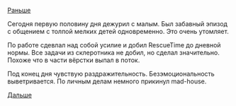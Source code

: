 [Раньше](2016.04.05.md)

Сегодня первую половину дня дежурил с малым.
Был забавный эпизод с общением с толпой мелких детей одновременно. Это очень утомляет.

По работе сдевлал над собой усилие и добил RescueTime до дневной нормы. Все задачи из склеротника не добил, но сделал значительно.
Похоже что в части вёрстки выпал в поток.

Под конец дня чувствую раздражительность. Безэмоциональность выветривается.
По личным делам немного прикинул mad-house.

[Дальше](2016.04.07.md)